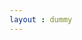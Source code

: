 ```yaml
---
layout : dummy
---
```

<div id="g_id_onload"
     data-client_id="953648658436-1bql4k0mhfaiqe8p141c4rs0sgsjbcut.apps.googleusercontent.com"
     data-context="signin"
     data-ux_mode="popup"
     data-callback="console.log"
     data-auto_prompt="false">
</div>

<div class="g_id_signin"
     data-type="icon"
     data-shape="circle"
     data-theme="outline"
     data-text="signin_with"
     data-size="large">
</div>
